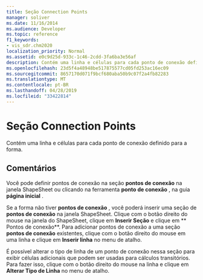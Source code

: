 ```yaml
---
title: Seção Connection Points
manager: soliver
ms.date: 11/16/2014
ms.audience: Developer
ms.topic: reference
f1_keywords:
- vis_sdr.chm2020
localization_priority: Normal
ms.assetid: e0c9d25d-933c-1c46-2cdd-3fa6ba3e56af
description: Contém uma linha e células para cada ponto de conexão definido para a forma.
ms.openlocfilehash: 23d5f4a48948be517875577cd05fd253ac16ec09
ms.sourcegitcommit: 8657170d071f9bcf680aba50b9c07f2a4fb82283
ms.translationtype: MT
ms.contentlocale: pt-BR
ms.lasthandoff: 04/28/2019
ms.locfileid: "33422814"
---
```

# <a name="connection-points-section"></a>Seção Connection Points

Contém uma linha e células para cada ponto de conexão definido para a forma.
  
## <a name="remarks"></a>Comentários

Você pode definir pontos de conexão na seção **pontos de conexão** na janela ShapeSheet ou clicando na ferramenta **ponto de conexão** , na guia **página inicial** . 
  
Se a forma não tiver **pontos de conexão** , você poderá inserir uma seção de **pontos de conexão** na janela ShapeSheet. Clique com o botão direito do mouse na janela do ShapeSheet, clique em **Inserir Seção** e clique em ** Pontos de conexão**. Para adicionar pontos de conexão a uma seção **pontos de conexão** existentes, clique com o botão direito do mouse em uma linha e clique em **Inserir linha** no menu de atalho. 
  
É possível alterar o tipo de linha de um ponto de conexão nessa seção para exibir células adicionais que podem ser usadas para cálculos transitórios. Para fazer isso, clique com o botão direito do mouse na linha e clique em **Alterar Tipo de Linha** no menu de atalho. 
  

